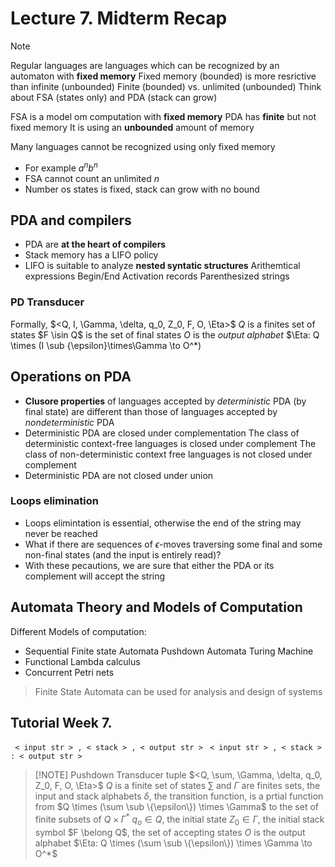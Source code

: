 # Lecture 7. Midterm Recap

> [!NOTE]
> Regular languages are languages which can be recognized by an automaton with **fixed memory** 
> Fixed memory (bounded) is more resrictive than infinite (unbounded)
> Finite (bounded) vs. unlimited (unbounded)
> Think about FSA (states only) and PDA (stack can grow)

FSA is a model om computation with **fixed memory** 
PDA has **finite** but not fixed memory 
It is using an **unbounded** amount of memory

Many languages cannot be recognized using only fixed memory 
- For example $a^nb^n$
- FSA cannot count an unlimited $n$
- Number os states is fixed, stack can grow with no bound 

## PDA and compilers

- PDA are **at the heart of compilers** 
- Stack memory has a LIFO policy
- LIFO is suitable to analyze **nested syntatic structures** 
  Arithemtical expressions
  Begin/End
  Activation records
  Parenthesized strings

### PD Transducer

Formally, $<Q, I, \Gamma, \delta, q_0, Z_0, F, O, \Eta>$
  $Q$ is a finites set of states
  $F \isin Q$ is the set of final states
  $O$ is the *output alphabet* 
  $\Eta: Q \times (I \sub \{\epsilon}\times\Gamma \to O^*)

## Operations on PDA

- **Clusore properties** of languages accepted by *deterministic* PDA (by
final state) are different than those of languages accepted by
*nondeterministic* PDA 
- Deterministic PDA are closed under complementation
  The class of deterministic context-free languages is closed under complement 
  The class of non-deterministic context free languages is not closed
under complement 
- Deterministic PDA are not closed under union 

### Loops elimination

- Loops elimintation is essential, otherwise the end of the string may never
be reached
- What if there are sequences of $\epsilon$-moves traversing some final and
  some non-final states (and the input is entirely read)?
- With these pecautions, we are sure that either the PDA or its complement
will accept the string 

## Automata Theory and Models of Computation 

Different Models of computation:

- Sequential
  Finite state Automata
  Pushdown Automata
  Turing Machine
- Functional
  Lambda calculus
- Concurrent
  Petri nets 

> Finite State Automata can be used for analysis and design of systems

## Tutorial Week 7.

` < input str > , < stack > , < output str >`
` < input str > , < stack > : < output str >`

> [!NOTE] Pushdown Transducer
> tuple $<Q, \sum, \Gamma, \delta, q_0, Z_0, F, O, \Eta>$
> $Q$ is a finite set of states 
> $\sum$ and $\Gamma$ are finites sets, the input and stack alphabets 
> $\delta$, the transition function, is a prtial function from $Q \times
> (\sum \sub \{\epsilon\}) \times \Gamma$ to the set of finite subsets of $Q
> \times \Gamma^*$
> $q_o \in Q$, the initial state
> $Z_0 \in \Gamma$, the initial stack symbol
> $F \belong Q$, the set of accepting states 
> $O$ is the output alphabet 
> $\Eta: Q \times (\sum \sub \{\epsilon\}) \times \Gamma \to O^*$

